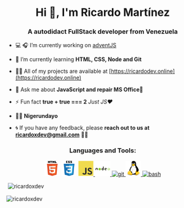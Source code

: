 <h1 align="center">Hi 👋, I'm Ricardo Martínez</h1>
<h3 align="center">A autodidact FullStack developer from Venezuela</h3>


- 💻 🎧 I’m currently working on [adventJS](https://github.com/RicardoxDev/adventJS/)

- 🌱 I’m currently learning **HTML, CSS, Node and Git**

- 👨‍💻 All of my projects are available at [https://ricardodev.online](https://ricardodev.online)

- 💬 Ask me about **JavaScript and repair MS Office:turtle:**

- ⚡ Fun fact **true + true === 2** _Just JS❤️_

- 🏃‍♂️  **Nigerundayo**
 
- 🌀 If you have any feedback, please **reach out to us at ricardoxdev@gmail.com** 👨‍💻 

<h3 align="center">Languages and Tools:</h3>
<p align="center"> <a href="https://www.w3.org/html/" target="_blank" rel="noreferrer"><img src="https://raw.githubusercontent.com/devicons/devicon/master/icons/html5/html5-original-wordmark.svg" alt="html5" width="40" height="40"/></a> <a href="https://www.w3schools.com/css/" target="_blank" rel="noreferrer"> <img src="https://raw.githubusercontent.com/devicons/devicon/master/icons/css3/css3-original-wordmark.svg" alt="css3" width="40" height="40"/></a> <a href="https://developer.mozilla.org/en-US/docs/Web/JavaScript" target="_blank" rel="noreferrer"> <img src="https://raw.githubusercontent.com/devicons/devicon/master/icons/javascript/javascript-original.svg" alt="javascript" width="40" height="40"/> </a> <a href="https://nodejs.org" target="_blank" rel="noreferrer"> <img src="https://raw.githubusercontent.com/devicons/devicon/master/icons/nodejs/nodejs-original-wordmark.svg" alt="nodejs" width="40" height="40"/> </a> <a href="https://git-scm.com/" target="_blank" rel="noreferrer"> <img src="https://www.vectorlogo.zone/logos/git-scm/git-scm-icon.svg" alt="git" width="40" height="40"/> </a> <a href="https://www.linux.org/" target="_blank" rel="noreferrer"> <img src="https://raw.githubusercontent.com/devicons/devicon/master/icons/linux/linux-original.svg" alt="linux" width="40" height="40"/> </a> <a href="https://www.gnu.org/software/bash/" target="_blank" rel="noreferrer"> <img src="https://www.vectorlogo.zone/logos/gnu_bash/gnu_bash-icon.svg" alt="bash" width="40" height="40" fill="#dedede"/> </a></p>

<p>&nbsp;<img align="center" src="https://github-readme-stats.vercel.app/api?username=ricardoxdev&show_icons=true&theme=dark&title_color=ffffff&text_color=ffffff&locale=en" alt="ricardoxdev"/></p>

<p><img align="center" src="https://github-readme-stats.vercel.app/api/top-langs?username=ricardoxdev&show_icons=true&theme=dark&title_color=ffffff&text_color=ffffff&locale=en&layout=compact" alt="ricardoxdev" /></p>
